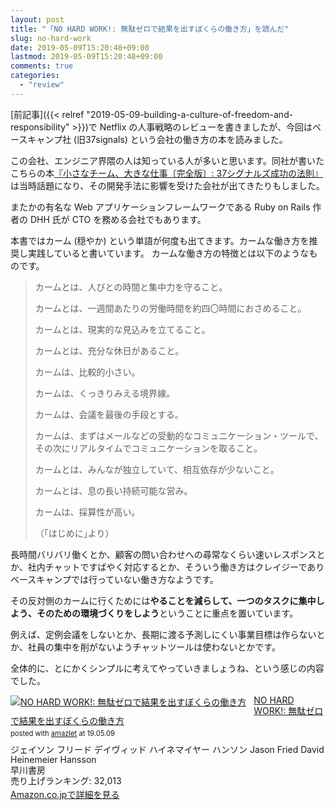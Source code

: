 ```yaml
---
layout: post
title: "「NO HARD WORK!: 無駄ゼロで結果を出すぼくらの働き方」を読んだ"
slug: no-hard-work
date: 2019-05-09T15:20:48+09:00
lastmod: 2019-05-09T15:20:48+09:00
comments: true
categories:
  - "review"
---
```


[前記事]({{< relref "2019-05-09-building-a-culture-of-freedom-and-responsibility" >}})で Netflix の人事戦略のレビューを書きましたが、今回はベースキャンプ社 (旧37signals) という会社の働き方の本を読みました。

この会社、エンジニア界隈の人は知っている人が多いと思います。同社が書いたこちらの本[『小さなチーム、大きな仕事〔完全版〕: 37シグナルズ成功の法則』](https://www.amazon.co.jp/dp/415209267X)は当時話題になり、その開発手法に影響を受けた会社が出てきたりもしました。

またかの有名な Web アプリケーションフレームワークである Ruby on Rails 作者の DHH 氏が CTO を務める会社でもあります。

本書ではカーム (穏やか) という単語が何度も出てきます。カームな働き方を推奨し実践していると書いています。
カームな働き方の特徴とは以下のようなものです。

> カームとは、人びとの時間と集中力を守ること。
>
> カームとは、一週間あたりの労働時間を約四〇時間におさめること。
>
> カームとは、現実的な見込みを立てること。
>
> カームとは、充分な休日があること。
>
> カームは、比較的小さい。
>
> カームは、くっきりみえる境界線。
>
> カームは、会議を最後の手段とする。
>
> カームは、まずはメールなどの受動的なコミュニケーション・ツールで、その次にリアルタイムでコミュニケーションを取ること。
>
> カームとは、みんなが独立していて、相互依存が少ないこと。
>
> カームとは、息の長い持続可能な営み。
>
> カームは、採算性が高い。
>
> （｢はじめに｣より）

長時間バリバリ働くとか、顧客の問い合わせへの尋常なくらい速いレスポンスとか、社内チャットですばやく対応するとか、そういう働き方はクレイジーでありベースキャンプでは行っていない働き方なようです。

その反対側のカームに行くためには**やることを減らして、一つのタスクに集中しよう、そのための環境づくりをしよう**ということに重点を置いています。

例えば、定例会議をしないとか、長期に渡る予測しにくい事業目標は作らないとか、社員の集中を削がないようチャットツールは使わないとかです。

全体的に、とにかくシンプルに考えてやっていきましょうね、という感じの内容でした。

<div class="amazlet-box" style="margin-bottom:0px;"><div class="amazlet-image" style="float:left;margin:0px 12px 1px 0px;"><a href="http://www.amazon.co.jp/exec/obidos/ASIN/4152098333/iriyaufo-22" name="amazletlink" target="_blank"><img src="https://images-fe.ssl-images-amazon.com/images/I/51qWVKgBWML._SL160_.jpg" alt="NO HARD WORK!: 無駄ゼロで結果を出すぼくらの働き方" style="border: none;" /></a></div><div class="amazlet-info" style="line-height:120%; margin-bottom: 10px"><div class="amazlet-name" style="margin-bottom:10px;line-height:120%"><a href="http://www.amazon.co.jp/exec/obidos/ASIN/4152098333/iriyaufo-22" name="amazletlink" target="_blank">NO HARD WORK!: 無駄ゼロで結果を出すぼくらの働き方</a><div class="amazlet-powered-date" style="font-size:80%;margin-top:5px;line-height:120%">posted with <a href="http://www.amazlet.com/" title="amazlet" target="_blank">amazlet</a> at 19.05.09</div></div><div class="amazlet-detail">ジェイソン フリード デイヴィッド ハイネマイヤー ハンソン Jason Fried David Heinemeier Hansson <br />早川書房 <br />売り上げランキング: 32,013<br /></div><div class="amazlet-sub-info" style="float: left;"><div class="amazlet-link" style="margin-top: 5px"><a href="http://www.amazon.co.jp/exec/obidos/ASIN/4152098333/iriyaufo-22" name="amazletlink" target="_blank">Amazon.co.jpで詳細を見る</a></div></div></div><div class="amazlet-footer" style="clear: left"></div></div>